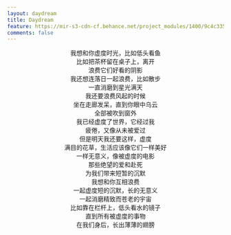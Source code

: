 ```yaml
---
layout: daydream
title: Daydream
feature: https://mir-s3-cdn-cf.behance.net/project_modules/1400/9c4c3353477431.593621559ef3f.jpg
comments: false
---
```

<center>我想和你虚度时光，比如低头看鱼</center>

<center>比如把茶杯留在桌子上，离开</center>

<center>浪费它们好看的阴影</center>

<center>我还想连落日一起浪费，比如散步</center>

<center>一直消磨到星光满天</center>

<center>我还要浪费风起的时候</center>

<center>坐在走廊发呆，直到你眼中乌云</center>

<center>全部被吹到窗外</center>

<center>我已经虚度了世界，它经过我</center>

<center>疲倦，又像从未被爱过</center>

<center>但是明天我还要这样，虚度</center>

<center>满目的花草，生活应该像它们一样美好</center>

<center>一样无意义，像被虚度的电影</center>

<center>那些绝望的爱和赴死</center>

<center>为我们带来短暂的沉默</center>

<center>我想和你互相浪费</center>

<center>一起虚度短的沉默，长的无意义</center>

<center>一起消磨精致而苍老的宇宙</center>

<center>比如靠在栏杆上，低头看水的镜子</center>

<center>直到所有被虚度的事物</center>

<center>在我们身后，长出薄薄的翅膀</center>